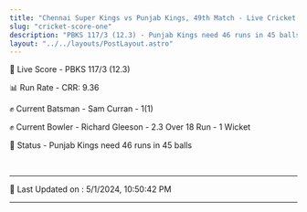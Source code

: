 ```yaml
---
title: "Chennai Super Kings vs Punjab Kings, 49th Match - Live Cricket Score"
slug: "cricket-score-one"
description: "PBKS 117/3 (12.3) - Punjab Kings need 46 runs in 45 balls."
layout: "../../layouts/PostLayout.astro"
---
```


🔴 Live Score - PBKS 117/3 (12.3)  

📊 Run Rate - CRR: 9.36  

✊ Current Batsman - Sam Curran - 1(1)  

✊ Current Bowler - Richard Gleeson - 2.3 Over 18 Run - 1 Wicket  

📑 Status - Punjab Kings need 46 runs in 45 balls

<br />

***

📝 Last Updated on : 5/1/2024, 10:50:42 PM

***

